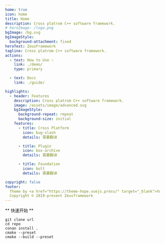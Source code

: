 ```yaml
---
home: true
icon: home
title: Home
description: Cross platrom C++ software framework.
# heroImage: /logo.png
bgImage: /bg.svg
bgImageStyle:
  background-attachment: fixed
heroText: ZeusFramework
tagline: Cross platrom C++ software framework.
actions:
  - text: How to Use 💡
    link: ./demo/
    type: primary

  - text: Docs
    link: ./guide/

highlights:
  - header: Features
    description: Cross platrom C++ software framework.
    image: /assets/image/advanced.svg
    bgImageStyle:
      background-repeat: repeat
      background-size: initial
    features:
      - title: Cross Platform
        icon: bug-slash
        details: 需要翻译

      - title: Plugin
        icon: box-archive
        details: 需要翻译

      - title: Foundation
        icon: bolt
        details: 需要翻译

copyright: false
footer:
  Theme by <a href="https://theme-hope.vuejs.press/" target="_blank">VuePress Theme Hope</a> | MIT Licensed,
  Copyright © 2019-present Zeusframework
---
```


** 快速开始 **
```
git clone url
cd repo
conan install .
cmake --preset
cmake --build --preset
```
